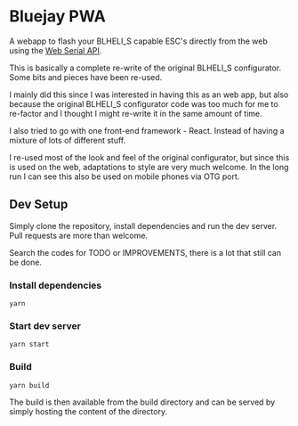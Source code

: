 # Bluejay PWA
A webapp to flash your BLHELI_S capable ESC's directly from the web using the [Web Serial API](https://wicg.github.io/serial/).

This is basically a complete re-write of the original BLHELI_S configurator. Some bits and pieces have been re-used.

I mainly did this since I was interested in having this as an web app, but also because the original BLHELI_S configurator code was too much for me to re-factor and I thought I might re-write it in the same amount of time.

I also tried to go with one front-end framework - React. Instead of having a mixture of lots of different stuff.

I re-used most of the look and feel of the original configurator, but since this is used on the web, adaptations to style are very much welcome. In the long run I can see this also be used on mobile phones via OTG port.

## Dev Setup
Simply clone the repository, install dependencies and run the dev server. Pull requests are more than welcome.

Search the codes for TODO or IMPROVEMENTS, there is a lot that still can be done.

### Install dependencies

    yarn

### Start dev server

    yarn start

### Build

    yarn build

The build is then available from the build directory and can be served by simply hosting the content of the directory.
